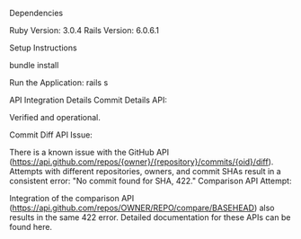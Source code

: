 Dependencies

Ruby Version: 3.0.4
Rails Version: 6.0.6.1

Setup Instructions

bundle install

Run the Application: rails s


API Integration Details
Commit Details API:

Verified and operational.


Commit Diff API Issue:

There is a known issue with the GitHub API (https://api.github.com/repos/{owner}/{repository}/commits/{oid}/diff).
Attempts with different repositories, owners, and commit SHAs result in a consistent error: "No commit found for SHA, 422."
Comparison API Attempt:

Integration of the comparison API (https://api.github.com/repos/OWNER/REPO/compare/BASEHEAD) also results in the same 422 error.
Detailed documentation for these APIs can be found here.
